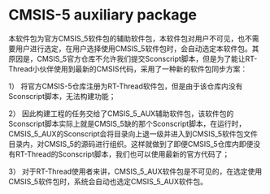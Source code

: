 # CMSIS-5 auxiliary package

本软件包为官方CMSIS_5软件包的辅助软件包，本软件包对用户不可见，也不需要用户进行选定，在用户选择使用CMSIS_5软件包时，会自动选定本软件包。其原因是，CMSIS_5官方仓库不允许我们提交Sconscript脚本，但是为了能让RT-Thread小伙伴使用到最新的CMSIS代码，采用了一种新的软件包同步方案：

1） 将官方CMSIS-5仓库注册为RT-Thread软件包，但是由于该仓库内没有Sconscript脚本，无法构建功能；

2） 因此构建工程的任务交给了CMSIS_5_AUX辅助软件包，该软件包的Sconscript脚本实际上就是CMSIS_5缺的那个Sconscript脚本，在运行时，CMSIS_5_AUX的Sconscript会将目录向上退一级并进入到CMSIS_5软件包文件目录内，对CMSIS_5的源码进行组织。这样就做到了即便CMSIS_5仓库内即便没有RT-Thread的Sconscript脚本，我们也可以使用最新的官方代码了；

3） 对于RT-Thread使用者来讲，CMSIS_5_AUX软件包是不可见的，在选定使用CMSIS_5软件包时，系统会自动也选定CMSIS_5_AUX软件包。

